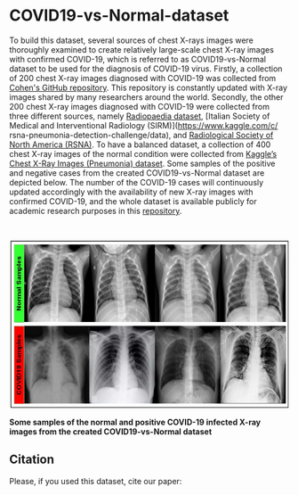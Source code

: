 # COVID19-vs-Normal-dataset
 
To build this dataset, several sources of chest X-rays images were thoroughly examined to create relatively large-scale chest X-ray images with confirmed COVID-19, which is referred to as COVID19-vs-Normal dataset to be used for the diagnosis of COVID-19 virus. Firstly, a collection of 200 chest X-ray images diagnosed with COVID-19 was collected from [Cohen's GitHub repository](https://radiopaedia.org/search?lang=us&q=covid&scope=cases#collapse-by-diagnostic-certainties). This repository is constantly updated with X-ray images shared by many researchers around the world. Secondly, the other 200 chest X-ray images diagnosed with COVID-19 were collected from three different sources, namely [Radiopaedia dataset](https://www.sirm.org/en/italian-society-of-medical-and-interventional-radiology/), [Italian Society of Medical and Interventional Radiology (SIRM)](https://www.kaggle.com/c/ rsna-pneumonia-detection-challenge/data), and [Radiological Society of North America (RSNA)](). To have a balanced dataset, a collection of 400 chest X-ray images of the normal condition were collected from [Kaggle’s Chest X-Ray Images (Pneumonia) dataset](https://www.kaggle.com/paultimothymooney/chest-xray-pneumonia%20%20%20). Some samples of the positive and negative cases from the created COVID19-vs-Normal dataset are depicted below. The number of the COVID-19 cases will continuously updated accordingly with the availability of new X-ray images with confirmed COVID-19, and the whole dataset is available publicly for academic research purposes in this [repository](https://github.com/AlaaSulaiman/COVID19-vs-Normal-dataset). 
 
 &nbsp; &nbsp; 
  
<p align="center">
  <img width="500" height="300" src="https://github.com/AlaaSulaiman/COVID19-vs-Normal-dataset/blob/master/Some_Samples.jpg">
</p>
  
 **Some samples of the normal and positive COVID-19 infected X-ray images from the created COVID19-vs-Normal dataset**
 
## Citation
Please, if you used this dataset, cite our paper:
